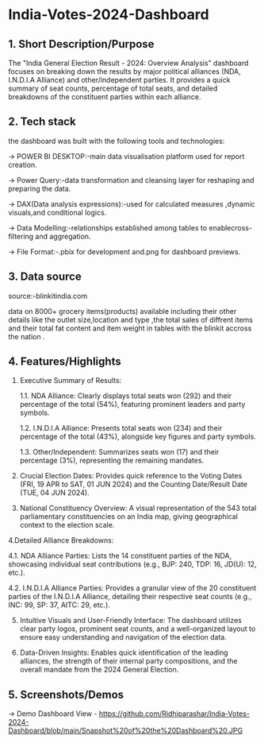 # India-Votes-2024-Dashboard

## 1. Short Description/Purpose
The "India General Election Result - 2024: Overview Analysis" dashboard focuses on breaking down the results by major political alliances (NDA, I.N.D.I.A Alliance) and other/independent parties. It provides a quick summary of seat counts, percentage of total seats, and detailed breakdowns of the constituent parties within each alliance.

## 2. Tech stack
the dashboard was built with the following tools and technologies:

-> POWER BI DESKTOP:-main data visualisation platform used for report creation.

-> Power Query:-data transformation and cleansing layer for reshaping and preparing the data.

-> DAX(Data analysis expressions):-used for calculated measures ,dynamic visuals,and conditional logics.

-> Data Modelling:-relationships established among tables to enablecross-filtering and aggregation.

-> File Format:-.pbix for development and.png for dashboard previews.

## 3. Data source
source:-blinkitindia.com

data on 8000+  grocery items(products) available including their other details like the outlet size,location and type ,the total sales of diffrent items and their total fat content and item weight in tables with the blinkit accross the nation .

## 4. Features/Highlights

1. Executive Summary of Results:

   1.1. NDA Alliance: Clearly displays total seats won (292) and their percentage of the total (54%), featuring prominent leaders and party symbols.

   1.2. I.N.D.I.A Alliance: Presents total seats won (234) and their percentage of the total (43%), alongside key figures and party symbols.

   1.3. Other/Independent: Summarizes seats won (17) and their percentage (3%), representing the remaining mandates.

2. Crucial Election Dates: Provides quick reference to the Voting Dates (FRI, 19 APR to SAT, 01 JUN 2024) and the Counting Date/Result Date (TUE, 04 JUN 2024).

3. National Constituency Overview: A visual representation of the 543 total parliamentary constituencies on an India map, giving geographical context to the election scale.

4.Detailed Alliance Breakdowns:

   4.1. NDA Alliance Parties: Lists the 14 constituent parties of the NDA, showcasing individual seat contributions (e.g., BJP: 240, TDP: 16, JD(U): 12, etc.).

   4.2. I.N.D.I.A Alliance Parties: Provides a granular view of the 20 constituent parties of the I.N.D.I.A Alliance, detailing their respective seat counts (e.g., INC: 99, SP: 37, AITC: 29, etc.).

5. Intuitive Visuals and User-Friendly Interface: The dashboard utilizes clear party logos, prominent seat counts, and a well-organized layout to ensure easy understanding and navigation of the election data.

6. Data-Driven Insights: Enables quick identification of the leading alliances, the strength of their internal party compositions, and the overall mandate from the 2024 General Election.


## 5. Screenshots/Demos
-> Demo Dashboard View - https://github.com/Ridhiparashar/India-Votes-2024-Dashboard/blob/main/Snapshot%20of%20the%20Dashboard%20.JPG
